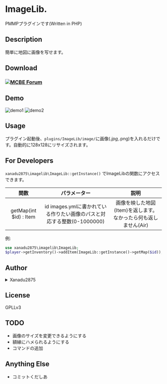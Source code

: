 # ImageLib.
PMMPプラグインです(Written in PHP)

## Description

簡単に地図に画像を写せます。


## Download

### [![MCBE Forum](https://user-images.githubusercontent.com/34952872/34657908-11932076-f46e-11e7-9cf5-60944846ca12.png)](https://forum.mcbe.jp/resources/33/)

## Demo

![demo1](https://user-images.githubusercontent.com/34952872/34657171-00b1c016-f467-11e7-92e2-b0828d984bec.PNG)
![demo2](https://user-images.githubusercontent.com/34952872/34657205-660767ae-f467-11e7-8c6c-51c54c6ba70a.jpg)

## Usage

プラグイン起動後、`plugins/ImageLib/image/`に画像(*.jpg,*.png)を入れるだけです。自動的に128x128にリサイズされます。

## For Developers

`xanadu2875\imagelib\ImageLib::getInstance()` でImageLibの関数にアクセスできます。

| 関数 | パラメーター | 説明 |
| :--: | :---------: | :--: |
| getMap(int $id) : Item | id images.ymlに書かれている作りたい画像のパスと対応する整数(0-1000000) | 画像を映した地図(Item)を返します。なかったら何も返しません(Air) |

例:
```PHP
use xanadu2875\imagelib\ImageLib;
$player->getInventory()->addItem(ImageLib::getInstance()->getMap($id));
```

## Author

<details><summary>Xanadu2875</summary>

Twitter
[@xanadu2875](https://twitter.com/xanadu2875)

Lobi
[1a8ca](https://web.lobi.co/user/1a8ca6d4fdd1d87e0f26c68e18f08de6413f7d36)
</details>

## License

GPLLv3

## TODO

- 画像のサイズを変更できるようにする
- 額縁にハメられるようにする
- コマンドの追加

## Anything Else

- コミットくだしあ

